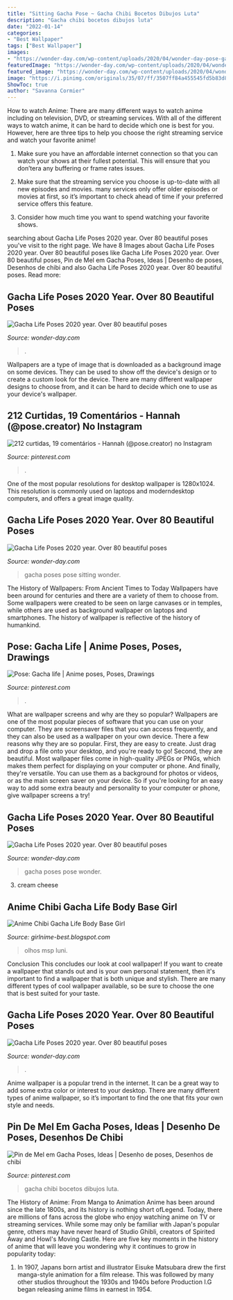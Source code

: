 ```yaml
---
title: "Sitting Gacha Pose ~ Gacha Chibi Bocetos Dibujos Luta"
description: "Gacha chibi bocetos dibujos luta"
date: "2022-01-14"
categories:
- "Best Wallpaper"
tags: ["Best Wallpaper"]
images:
- "https://wonder-day.com/wp-content/uploads/2020/04/wonder-day-pose-gacha-life-38-1024x1024.jpg"
featuredImage: "https://wonder-day.com/wp-content/uploads/2020/04/wonder-day-pose-gacha-life-38-1024x1024.jpg"
featured_image: "https://wonder-day.com/wp-content/uploads/2020/04/wonder-day-pose-gacha-life-25-300x256.jpg"
image: "https://i.pinimg.com/originals/35/07/ff/3507ff84a455545fd5b83d8b48954e9c.jpg"
ShowToc: true
author: "Savanna Cormier"
---
```



How to watch Anime: There are many different ways to watch anime including on television, DVD, or streaming services.
With all of the different ways to watch anime, it can be hard to decide which one is best for you. However, here are three tips to help you choose the right streaming service and watch your favorite anime!
1. Make sure you have an affordable internet connection so that you can watch your shows at their fullest potential. This will ensure that you don’tera any buffering or frame rates issues.

2. Make sure that the streaming service you choose is up-to-date with all new episodes and movies. many services only offer older episodes or movies at first, so it’s important to check ahead of time if your preferred service offers this feature.

3. Consider how much time you want to spend watching your favorite shows.

	

		
searching about Gacha Life Poses 2020 year. Over 80 beautiful poses you've visit to the right page. We have 8 Images about Gacha Life Poses 2020 year. Over 80 beautiful poses like Gacha Life Poses 2020 year. Over 80 beautiful poses, Pin de Mel em Gacha Poses, Ideas | Desenho de poses, Desenhos de chibi and also Gacha Life Poses 2020 year. Over 80 beautiful poses. Read more:
		
    
## Gacha Life Poses 2020 Year. Over 80 Beautiful Poses

<img loading=lazy src="https://wonder-day.com/wp-content/uploads/2020/04/wonder-day-pose-gacha-life-25-300x256.jpg" onerror="this.onerror=null;this.src='https://tse2.mm.bing.net/th?id=OIP.tfOLNzElY50KN9ZWj9TLQwAAAA&amp;pid=15.1';" alt="Gacha Life Poses 2020 year. Over 80 beautiful poses">

_Source: wonder-day.com_

>. 

	

Wallpapers are a type of image that is downloaded as a background image on some devices. They can be used to show off the device's design or to create a custom look for the device. There are many different wallpaper designs to choose from, and it can be hard to decide which one to use as your device's wallpaper.

    
## 212 Curtidas, 19 Comentários - Hannah (@pose.creator) No Instagram

<img loading=lazy src="https://i.pinimg.com/originals/35/07/ff/3507ff84a455545fd5b83d8b48954e9c.jpg" onerror="this.onerror=null;this.src='https://tse4.mm.bing.net/th?id=OIP.3W3Y5cbpDsB904yZAD-SSwAAAA&amp;pid=15.1';" alt="212 curtidas, 19 comentários - Hannah (@pose.creator) no Instagram">

_Source: pinterest.com_

>. 

	

One of the most popular resolutions for desktop wallpaper is 1280x1024. This resolution is commonly used on laptops and moderndesktop computers, and offers a great image quality.

    
## Gacha Life Poses 2020 Year. Over 80 Beautiful Poses

<img loading=lazy src="https://wonder-day.com/wp-content/uploads/2020/04/wonder-day-pose-gacha-life-38-1024x1024.jpg" onerror="this.onerror=null;this.src='https://tse2.mm.bing.net/th?id=OIP.YDLmbsIVw1axwYQpq5T0DgHaHa&amp;pid=15.1';" alt="Gacha Life Poses 2020 year. Over 80 beautiful poses">

_Source: wonder-day.com_

>gacha poses pose sitting wonder. 

	

The History of Wallpapers: From Ancient Times to Today
Wallpapers have been around for centuries and there are a variety of them to choose from. Some wallpapers were created to be seen on large canvases or in temples, while others are used as background wallpaper on laptops and smartphones. The history of wallpaper is reflective of the history of humankind.

    
## Pose: Gacha Life | Anime Poses, Poses, Drawings

<img loading=lazy src="https://i.pinimg.com/736x/a7/4e/38/a74e385970bac285aef5931c69cf4316.jpg" onerror="this.onerror=null;this.src='https://tse4.mm.bing.net/th?id=OIP.RCdl2nmLHMTARGPDhGb96QHaHU&amp;pid=15.1';" alt="Pose: Gacha life | Anime poses, Poses, Drawings">

_Source: pinterest.com_

>. 

	

What are wallpaper screens and why are they so popular?
Wallpapers are one of the most popular pieces of software that you can use on your computer. They are screensaver files that you can access frequently, and they can also be used as a wallpaper on your own device. There a few reasons why they are so popular. First, they are easy to create. Just drag and drop a file onto your desktop, and you're ready to go! Second, they are beautiful. Most wallpaper files come in high-quality JPEGs or PNGs, which makes them perfect for displaying on your computer or phone. And finally, they're versatile. You can use them as a background for photos or videos, or as the main screen saver on your device. So if you're looking for an easy way to add some extra beauty and personality to your computer or phone, give wallpaper screens a try!

    
## Gacha Life Poses 2020 Year. Over 80 Beautiful Poses

<img loading=lazy src="https://wonder-day.com/wp-content/uploads/2020/04/wonder-day-pose-gacha-life-70-696x1024.jpg" onerror="this.onerror=null;this.src='https://tse3.mm.bing.net/th?id=OIP.XfiJCwqymKaHSDXG-696cAHaK5&amp;pid=15.1';" alt="Gacha Life Poses 2020 year. Over 80 beautiful poses">

_Source: wonder-day.com_

>gacha poses pose wonder. 

	

3. cream cheese 

    
## Anime Chibi Gacha Life Body Base Girl

<img loading=lazy src="https://i.pinimg.com/474x/74/10/bf/7410bf213015c5c3eb054612c6a01d3b.jpg" onerror="this.onerror=null;this.src='https://tse4.mm.bing.net/th?id=OIP.UgNJstHS0eEiRzNHKltniAAAAA&amp;pid=15.1';" alt="Anime Chibi Gacha Life Body Base Girl">

_Source: girlnime-best.blogspot.com_

>olhos msp luni. 

	

Conclusion
This concludes our look at cool wallpaper! If you want to create a wallpaper that stands out and is your own personal statement, then it's important to find a wallpaper that is both unique and stylish. There are many different types of cool wallpaper available, so be sure to choose the one that is best suited for your taste.

    
## Gacha Life Poses 2020 Year. Over 80 Beautiful Poses

<img loading=lazy src="https://wonder-day.com/wp-content/uploads/2020/04/wonder-day-pose-gacha-life-84-251x300.jpg" onerror="this.onerror=null;this.src='https://tse4.mm.bing.net/th?id=OIP.Rm46MUrdzSPJvUDJZ6T7NQAAAA&amp;pid=15.1';" alt="Gacha Life Poses 2020 year. Over 80 beautiful poses">

_Source: wonder-day.com_

>. 

	

Anime wallpaper is a popular trend in the internet. It can be a great way to add some extra color or interest to your desktop. There are many different types of anime wallpaper, so it’s important to find the one that fits your own style and needs.

    
## Pin De Mel Em Gacha Poses, Ideas | Desenho De Poses, Desenhos De Chibi

<img loading=lazy src="https://i.pinimg.com/736x/b4/a1/3b/b4a13b3060f8928d5445b9807757b00f.jpg" onerror="this.onerror=null;this.src='https://tse1.mm.bing.net/th?id=OIP.vT3_G05OJWbYZ34KDUKtlQHaHJ&amp;pid=15.1';" alt="Pin de Mel em Gacha Poses, Ideas | Desenho de poses, Desenhos de chibi">

_Source: pinterest.com_

>gacha chibi bocetos dibujos luta. 

	

The History of Anime: From Manga to Animation
Anime has been around since the late 1800s, and its history is nothing short ofLegend. Today, there are millions of fans across the globe who enjoy watching anime on TV or streaming services. While some may only be familiar with Japan's popular genre, others may have never heard of Studio Ghibli, creators of Spirited Away and Howl's Moving Castle. Here are five key moments in the history of anime that will leave you wondering why it continues to grow in popularity today:
1) In 1907, Japans born artist and illustrator Eisuke Matsubara drew the first manga-style animation for a film release. This was followed by many other studios throughout the 1930s and 1940s before Production I.G began releasing anime films in earnest in 1954.


